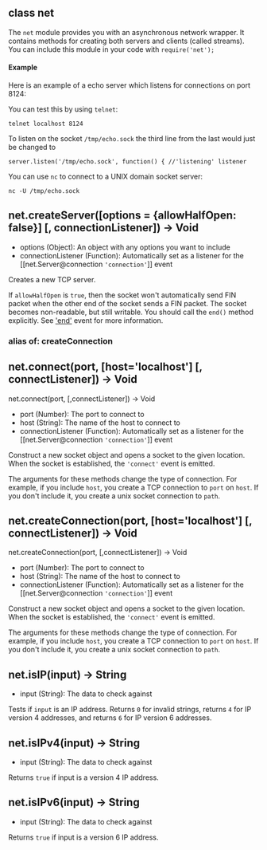 
## class net

The `net` module provides you with an asynchronous network wrapper. It contains methods for creating both servers and clients (called streams). You can include this module in your code with `require('net');`


#### Example

Here is an example of a echo server which listens for connections on port 8124:

<script src='http://snippets.c9.io/github.com/c9/nodemanual.org-examples/nodejs_ref_guide/net/net.js?linestart=3&lineend=0&showlines=false' defer='defer'></script>

You can test this by using `telnet`:

    telnet localhost 8124

To listen on the socket `/tmp/echo.sock` the third line from the last would just be changed to

    server.listen('/tmp/echo.sock', function() { //'listening' listener

You can use `nc` to connect to a UNIX domain socket server:

    nc -U /tmp/echo.sock



## net.createServer([options = {allowHalfOpen: false}] [, connectionListener]) -> Void
- options (Object):  An object with any options you want to include
- connectionListener (Function): Automatically set as a listener for the [[net.Server@connection `'connection'`]] event

Creates a new TCP server. 

If `allowHalfOpen` is `true`, then the socket won't automatically send FIN packet when the other end of the socket sends a FIN packet. The socket becomes non-readable, but still writable. You should call the `end()` method explicitly. See ['end'](#event_end_) event for more information.


 

### alias of: createConnection
## net.connect(port, [host='localhost'] [, connectListener]) -> Void
net.connect(port, [,connectListener]) -> Void
- port (Number): The port to connect to
- host (String): The name of the host to connect to
- connectionListener (Function): Automatically set as a listener for the [[net.Server@connection `'connection'`]] event

Construct a new socket object and opens a socket to the given location. When the socket is established, the `'connect'` event is emitted.

The arguments for these methods change the type of connection. For example, if you include `host`, you create a TCP connection to `port` on `host`. If you don't include it, you create a unix socket connection to `path`.

 


## net.createConnection(port, [host='localhost'] [, connectListener]) -> Void
net.createConnection(port, [,connectListener]) -> Void
- port (Number): The port to connect to
- host (String): The name of the host to connect to
- connectionListener (Function): Automatically set as a listener for the [[net.Server@connection `'connection'`]] event

Construct a new socket object and opens a socket to the given location. When the socket is established, the `'connect'` event is emitted.

The arguments for these methods change the type of connection. For example, if you include `host`, you create a TCP connection to `port` on `host`. If you don't include it, you create a unix socket connection to `path`.




## net.isIP(input) -> String
- input (String): The data to check against

Tests if `input` is an IP address. Returns `0` for invalid strings, returns `4` for IP version 4 addresses, and returns `6` for IP version 6 addresses.


 



## net.isIPv4(input) -> String
- input (String): The data to check against

Returns `true` if input is a version 4 IP address.

 



## net.isIPv6(input) -> String
- input (String): The data to check against

Returns `true` if input is a version 6 IP address. 

 
